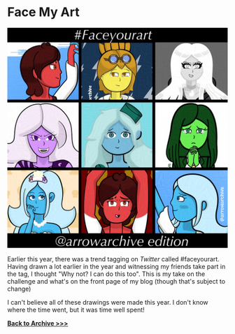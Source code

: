 # Face My Art

<img src="https://raw.githubusercontent.com/arrowarchive/The-Arrowarchive/master/docs/images/SPACE/facemyart.PNG" alt="Art Tag"
     onContextMenu="return false;">

Earlier this year, there was a trend tagging on *Twitter* called #faceyourart. Having drawn a lot earlier in the year and witnessing my friends take part in the tag, I thought "Why not? I can do this too". This is my take on the challenge and what's on the front page of my blog (though that's subject to change)

I can't believe all of these drawings were made this year. I don't know where the time went, but it was time well spent! 

**[Back to Archive >>>](https://arrowarchive.github.io/The-Arrowarchive/gallery)**
